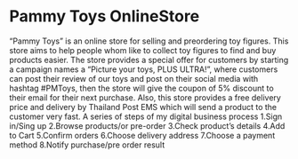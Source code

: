 # Pammy Toys OnlineStore

 “Pammy Toys” is an online store for selling and preordering toy figures. This store aims to help people whom like to collect toy figures to find and buy products easier. The store provides a special offer for customers by starting a campaign names a “Picture your toys, PLUS ULTRA!”, where customers can post their review of our toys and post on their social media with hashtag #PMToys, then the store will give the coupon of 5% discount to their email for their next purchase. Also, this store provides a free delivery price and delivery by Thailand Post EMS which will send a product to the customer very fast.
A series of steps of my digital business process
1.Sign in/Sing up
2.Browse products/or pre-order
3.Check product’s details
4.Add to Cart
5.Confirm orders
6.Choose delivery address
7.Choose a payment method
8.Notify purchase/pre order result

